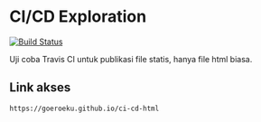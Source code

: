 # CI/CD Exploration 

[![Build Status](https://travis-ci.org/goeroeku/ci-cd-html.svg?branch=master)](https://travis-ci.org/goeroeku/ci-cd-html)

Uji coba Travis CI untuk publikasi file statis, hanya file html biasa.

## Link akses
```
https://goeroeku.github.io/ci-cd-html
```